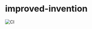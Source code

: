 # improved-invention

![CI](https://github.com/naveensrinivasan/improved-invention/workflows/CI/badge.svg)